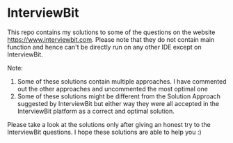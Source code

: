 # InterviewBit

This repo contains my solutions to some of the questions on the website https://www.interviewbit.com. Please note that they do not contain main function and hence can't be directly run on any other IDE except on InterviewBit.

Note:

1. Some of these solutions contain multiple approaches. I have commented out the other approaches and uncommented the most optimal one
2. Some of these solutions might be different from the Solution Approach suggested by InterviewBit but either way they were all accepted in the InterviewBit platform as a correct and optimal solution.

Please take a look at the solutions only after giving an honest try to the InterviewBit questions. I hope these solutions are able to help you :)

